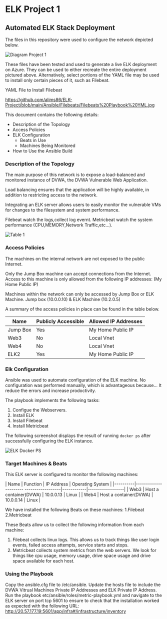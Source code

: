 # ELK Project 1
## Automated ELK Stack Deployment

The files in this repository were used to configure the network depicted below.

![Diagram Project 1](https://user-images.githubusercontent.com/81339363/130390367-0ec2d41d-f9b2-4aff-81c4-1b14f9bc6925.jpg)

These files have been tested and used to generate a live ELK deployment on Azure. They can be used to either recreate the entire deployment pictured above. Alternatively, select portions of the YAML file may be used to install only certain pieces of it, such as Filebeat.

YAML File to Install Filebeat

https://github.com/alims86/ELK-Project/blob/main/Ansible/Filebeats/Filebeats%20Playbook%20YML.jpg


This document contains the following details:
- Description of the Topology
- Access Policies
- ELK Configuration
  - Beats in Use
  - Machines Being Monitored
- How to Use the Ansible Build

### Description of the Topology

The main purpose of this network is to expose a load-balanced and monitored instance of DVWA, the DVWA Vulnerable Web Application.

Load balancing ensures that the application will be highly available, in addition to restricting access to the network.

Integrating an ELK server allows users to easily monitor the vulnerable VMs for changes to the filesystem and system performance.

Filebeat watch the logs,collect log evernt.
Metricbeat watch the system performance (CPU,MEMORY,Network Traffic,etc...).


![Table 1](https://user-images.githubusercontent.com/81339363/130533364-0501aa88-8c1f-430e-bbd4-6084421c9aa4.jpg)


### Access Policies

The machines on the internal network are not exposed to the public Internet. 

Only the Jump Box machine can accept connections from the Internet. Access to this machine is only allowed from the following IP addresses:
 (My Home Public IP)

Machines within the network can only be accessed by Jump Box or ELK Machine.
Jump box (10.0.0.10) & ELK Machine (10.2.0.5)

A summary of the access policies in place can be found in the table below.

| Name     | Publicly Accessible | Allowed IP Addresses |
|----------|---------------------|----------------------|
| Jump Box | Yes                 | My Home Public IP    |
| Web3     | No                  | Local Vnet           |
| Web4     | No                  | Local Vnet           |
| ELK2     | Yes                 | My Home Public IP    |

### Elk Configuration

Ansible was used to automate configuration of the ELK machine. No configuration was performed manually, which is advantageous because...
It reduce the errors and increase prodoctivity.

The playbook implements the following tasks:
1. Configue the Webservers.
2. Install ELK
3. Install Filebeat
4. Install Metricbeat

The following screenshot displays the result of running `docker ps` after successfully configuring the ELK instance.

![ELK Docker PS](https://user-images.githubusercontent.com/81339363/130390559-265af6d2-a267-4693-ad18-e3ed53d8324c.jpg)


### Target Machines & Beats
This ELK server is configured to monitor the following machines:

| Name     | Function                                | IP Address | Operating System |
|----------|---------------------- ------------------|------------|------------------|
| Web3     | Host a container(DVWA)                  |  10.0.0.13 | Linux            |
| Web4     | Host a container(DVWA)                  |  10.0.0.14 | Linux            |


We have installed the following Beats on these machines:
1.Filebeat
2.Metricbeat

These Beats allow us to collect the following information from each machine:
1. Filebeat collects linux logs. This allows us to track things like user login events, failed access attempts, service starts and stops.
2. Metricbeat collects system metrics from the web servers. We look for things like cpu usage, memory usage, drive space usage and drive space available for each host.

### Using the Playbook 

Copy the ansible.cfg file to /etc/ansible.
Update the hosts file to include the DVWA Vitrual Machines Private IP Addresses and ELK Private IP Address.
Run the playbook etc/ansible/roles/metric-playbook.yml and navigate to the ELK server on port tcp 5601 to ensure to check that the installation worked as expected with the following URL: http://20.57.177.19:5601/app/infra#/infrastructure/inventory


